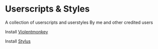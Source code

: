 # Userscripts & Styles

A collection of userscripts and userstyles
By me and other credited users

Install [Violentmonkey](https://violentmonkey.github.io/)

Install [Stylus](https://github.com/openstyles/stylus)


